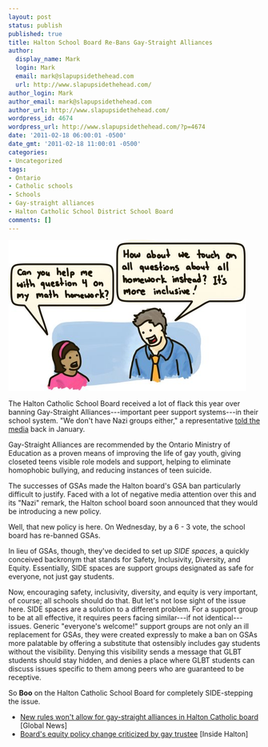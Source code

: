 ```yaml
---
layout: post
status: publish
published: true
title: Halton School Board Re-Bans Gay-Straight Alliances
author:
  display_name: Mark
  login: Mark
  email: mark@slapupsidethehead.com
  url: http://www.slapupsidethehead.com/
author_login: Mark
author_email: mark@slapupsidethehead.com
author_url: http://www.slapupsidethehead.com/
wordpress_id: 4674
wordpress_url: http://www.slapupsidethehead.com/?p=4674
date: '2011-02-18 06:00:01 -0500'
date_gmt: '2011-02-18 11:00:01 -0500'
categories:
- Uncategorized
tags:
- Ontario
- Catholic schools
- Schools
- Gay-straight alliances
- Halton Catholic School District School Board
comments: []
---
```

![A student asks for help with a specific math question. The teacher suggests to touch on all questions about all homework instead because it's more inclusive.](/wp-content/media/2011/02/school-help.jpg "Let's start with English. Question 1...")

The Halton Catholic School Board received a lot of flack this year over banning Gay-Straight Alliances---important peer support systems---in their school system. "We don't have Nazi groups either," a representative [told the media](http://www.slapupsidethehead.com/2011/01/catholic-school-board-bans-gay-straight-alliances/ "HITLER!!!") back in January.

Gay-Straight Alliances are recommended by the Ontario Ministry of Education as a proven means of improving the life of gay youth, giving closeted teens visible role models and support, helping to eliminate homophobic bullying, and reducing instances of teen suicide.

The successes of GSAs made the Halton board's GSA ban particularly difficult to justify. Faced with a lot of negative media attention over this and its "Nazi" remark, the Halton school board soon announced that they would be introducing a new policy.

Well, that new policy is here. On Wednesday, by a 6 - 3 vote, the school board has re-banned GSAs.

In lieu of GSAs, though, they've decided to set up _SIDE spaces_, a quickly conceived backronym that stands for Safety, Inclusivity, Diversity, and Equity. Essentially, SIDE spaces are support groups designated as safe for everyone, not just gay students.

Now, encouraging safety, inclusivity, diversity, and equity is very important, of course; all schools should do that. But let's not lose sight of the issue here. SIDE spaces are a solution to a different problem. For a support group to be at all effective, it requires peers facing similar---if not identical---issues. Generic "everyone's welcome!" support groups are not only an ill replacement for GSAs, they were created expressly to make a ban on GSAs more palatable by offering a substitute that ostensibly includes gay students without the visibility. Denying this visibility sends a message that GLBT students should stay hidden, and denies a place where GLBT students can discuss issues specific to them among peers who are guaranteed to be receptive.

So **Boo** on the Halton Catholic School Board for completely SIDE-stepping the issue.

- [New rules won't allow for gay-straight alliances in Halton Catholic board](http://www.globallethbridge.com/rules+allow+straight+alliances+Halton+Catholic+board/4286069/story.html) [Global News]
- [Board's equity policy change criticized by gay trustee](http://www.insidehalton.com/community/education/article/955758--board-s-equity-policy-change-criticized-by-gay-trustee) [Inside Halton]
